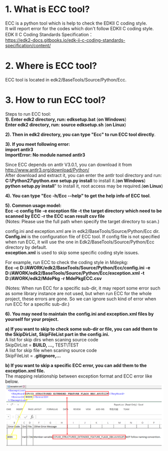# 1. What is ECC tool?
ECC is a python tool which is help to check the EDKII C coding style.<br>
It will report error for the codes which don't follow EDKII C coding style.<br>
EDK II C Coding Standards Specification：<br>
https://edk2-docs.gitbooks.io/edk-ii-c-coding-standards-specification/content/

# 2. Where is ECC tool?
ECC tool is located in edk2/BaseTools/Source/Python/Ecc.

# 3. How to run ECC tool?<br>
Steps to run ECC tool:<br>
**1). Enter edk2 directory, run: **edksetup.bat**** (**on Windows**)<br>
      **Enter edk2 directory, run: **source edksetup.sh**** (**on Linux**)<br>

**2). Then in edk2 directory, you can type "Ecc" to run ECC tool directly**.<br>

**3). If you meet following error:**<br>
    **import antlr3**<br>
    **ImportError: No module named antlr3**<br>

Since ECC depends on antlr V3.0.1, you can download it from http://www.antlr3.org/download/Python/ <br>
After download and extract it, you can enter the antlr tool directory and run: <br>
**C:\Python27\python.exe setup.py install** to install it.(**on Windows**) <br>
**python setup.py install**" to install it, root access may be required.(**on Linux**) <br>

**4). You can type "Ecc -h/Ecc --help" to get the help info of ECC tool**.<br>

**5). Common usage model:**<br>
**Ecc -c config file  -e exception file  -t  the target directory which need to be scanned by ECC -r the ECC scan result csv file**<br>
(Notes: Please use the full path when specify the target directory to scan.)

config.ini and exception.xml are in edk2/BaseTools/Source/Python/Ecc dir.<br>
**Config.ini** is the configuration file of ECC tool. If config file is not specified when run ECC, it will use the one in Edk2/BaseTools/Source/Python/Ecc directory by default.<br>
**exception.xml** is used to skip some specific coding style issues.<br>

For example, run ECC to check the coding style in Mdepkg:<br>
**Ecc –c  D:/AWORK/edk2/BaseTools/Source/Python/Ecc/config.ini**
**-e D:/AWORK/edk2/BaseTools/Source/Python/Ecc/exception.xml -t D:/AWORK/edk2/MdePkg -r MdePkgECC.csv** <br>

(Notes: When run ECC for a specific sub-dir, it may report some error such as some library instance are not used, but when run ECC for the whole project, these errors are gone. So we can ignore such kind of error when run ECC for a specific sub-dir.)<br>

**6). You may need to maintain the config.ini and exception.xml files by yourself for your project.**<br>

**a) If you want to skip to check some sub-dir or file, you can add them to the SkipDirList, SkipFileList part in the config.ini.**<br>
A list for skip dirs when scaning source code <br>
SkipDirList = **BUILD, ...,** TEST\\TEST <br>
A list for skip file when scaning source code <br>
SkipFileList = **.gitignore,...** <br>

**b) If you want to skip a specific ECC error, you can add them to the exception.xml file.**<br>
The mapping relationship between exception format and ECC error like below.
![](images/EccException.PNG)
